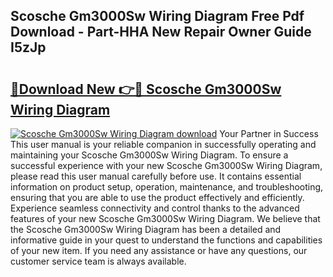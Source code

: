 ## Scosche Gm3000Sw Wiring Diagram Free Pdf Download - Part-HHA New Repair Owner Guide I5zJp

# <h2><a href="http://dflqqq.blite.top/?on=Scosche+Gm3000Sw+Wiring+Diagram">🔗Download New 👉🔴 Scosche Gm3000Sw Wiring Diagram</a></h2>

[![Scosche Gm3000Sw Wiring Diagram download](https://i.imgur.com/lujVjoI.png)](http://dflqqq.blite.top/?on=Scosche+Gm3000Sw+Wiring+Diagram)
Your Partner in Success This user manual is your reliable companion in successfully operating and maintaining your Scosche Gm3000Sw Wiring Diagram. To ensure a successful experience with your new Scosche Gm3000Sw Wiring Diagram, please read this user manual carefully before use. It contains essential information on product setup, operation, maintenance, and troubleshooting, ensuring that you are able to use the product effectively and efficiently. Experience seamless connectivity and control thanks to the advanced features of your new Scosche Gm3000Sw Wiring Diagram. We believe that the Scosche Gm3000Sw Wiring Diagram has been a detailed and informative guide in your quest to understand the functions and capabilities of your new item. If you need any assistance or have any questions, our customer service team is always available.
